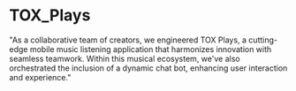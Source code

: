 # TOX_Plays
"As a collaborative team of creators, we engineered TOX Plays, a cutting-edge mobile music listening application that harmonizes innovation with seamless teamwork. Within this musical ecosystem, we've also orchestrated the inclusion of a dynamic chat bot, enhancing user interaction and experience."
